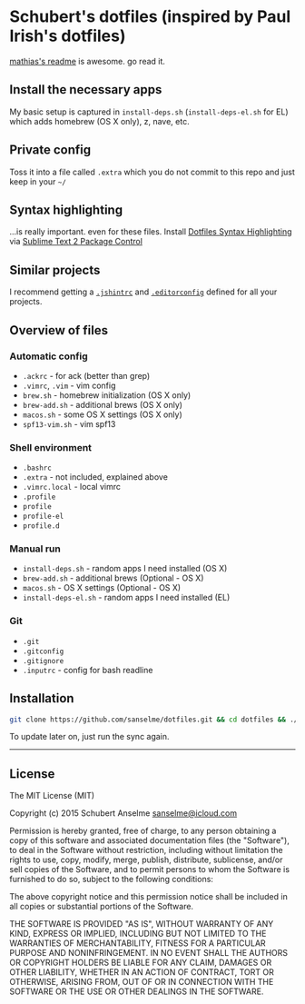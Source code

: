 # Schubert's dotfiles (inspired by Paul Irish's dotfiles)

[mathias's readme](https://github.com/mathiasbynens/dotfiles/) is awesome. go read it.

## Install the necessary apps

My basic setup is captured in `install-deps.sh` (`install-deps-el.sh` for EL) which adds homebrew (OS X only), z, nave, etc.

## Private config

Toss it into a file called `.extra` which you do not commit to this repo and just keep in your `~/`

## Syntax highlighting

...is really important. even for these files. Install [Dotfiles Syntax Highlighting](https://github.com/mattbanks/dotfiles-syntax-highlighting-st2) via [Sublime Text 2 Package Control](http://wbond.net/sublime_packages/package_control)

## Similar projects

I recommend getting a [`.jshintrc`](https://github.com/jshint/node-jshint/blob/master/.jshintrc) and [`.editorconfig`](http://editorconfig.org/) defined for all your projects.

## Overview of files

### Automatic config

- `.ackrc` - for ack (better than grep)
- `.vimrc`, `.vim` - vim config
- `brew.sh` - homebrew initialization (OS X only)
- `brew-add.sh` - additional brews (OS X only)
- `macos.sh` - some OS X settings (OS X only)
- `spf13-vim.sh` - vim spf13

### Shell environment

- `.bashrc`
- `.extra` - not included, explained above
- `.vimrc.local` - local vimrc
- `.profile`
- `profile`
- `profile-el`
- `profile.d`

### Manual run

- `install-deps.sh` - random apps I need installed (OS X)
- `brew-add.sh` - additional brews (Optional - OS X)
- `macos.sh` - OS X settings (Optional - OS X)
- `install-deps-el.sh` - random apps I need installed (EL)

### Git

- `.git`
- `.gitconfig`
- `.gitignore`
- `.inputrc` - config for bash readline

## Installation

```bash
git clone https://github.com/sanselme/dotfiles.git && cd dotfiles && ./install-deps (./install-deps-el for EL) && ./sync.sh (./sync.sh for EL)
```

To update later on, just run the sync again.

--------------------------------------------------------------------------------

## License

The MIT License (MIT)

Copyright (c) 2015 Schubert Anselme [sanselme@icloud.com](mailto:sanselme@icloud.com)

Permission is hereby granted, free of charge, to any person obtaining a copy of this software and associated documentation files (the "Software"), to deal in the Software without restriction, including without limitation the rights to use, copy, modify, merge, publish, distribute, sublicense, and/or sell copies of the Software, and to permit persons to whom the Software is furnished to do so, subject to the following conditions:

The above copyright notice and this permission notice shall be included in all copies or substantial portions of the Software.

THE SOFTWARE IS PROVIDED "AS IS", WITHOUT WARRANTY OF ANY KIND, EXPRESS OR IMPLIED, INCLUDING BUT NOT LIMITED TO THE WARRANTIES OF MERCHANTABILITY, FITNESS FOR A PARTICULAR PURPOSE AND NONINFRINGEMENT. IN NO EVENT SHALL THE AUTHORS OR COPYRIGHT HOLDERS BE LIABLE FOR ANY CLAIM, DAMAGES OR OTHER LIABILITY, WHETHER IN AN ACTION OF CONTRACT, TORT OR OTHERWISE, ARISING FROM, OUT OF OR IN CONNECTION WITH THE SOFTWARE OR THE USE OR OTHER DEALINGS IN THE SOFTWARE.
